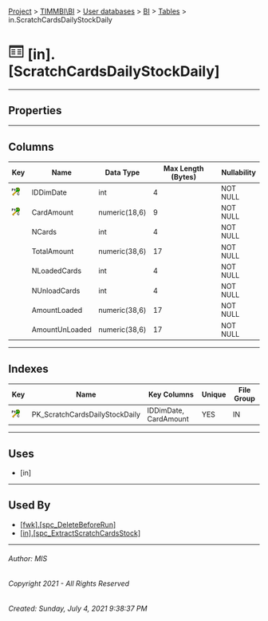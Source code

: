 #### 

[Project](../../../../index.md) > [TIMMBI\\BI](../../../index.md) > [User databases](../../index.md) > [BI](../index.md) > [Tables](Tables.md) > in.ScratchCardsDailyStockDaily

# ![Tables](../../../../Images/Table32.png) [in].[ScratchCardsDailyStockDaily]

---

## <a name="#properties"></a>Properties



---

## <a name="#columns"></a>Columns

| Key | Name | Data Type | Max Length (Bytes) | Nullability |
|---|---|---|---|---|
| [![Cluster Primary Key PK_ScratchCardsDailyStockDaily: IDDimDate\CardAmount](../../../../Images/pkcluster.png)](#indexes) | IDDimDate | int | 4 | NOT NULL |
| [![Cluster Primary Key PK_ScratchCardsDailyStockDaily: IDDimDate\CardAmount](../../../../Images/pkcluster.png)](#indexes) | CardAmount | numeric(18,6) | 9 | NOT NULL |
|  | NCards | int | 4 | NOT NULL |
|  | TotalAmount | numeric(38,6) | 17 | NOT NULL |
|  | NLoadedCards | int | 4 | NOT NULL |
|  | NUnloadCards | int | 4 | NOT NULL |
|  | AmountLoaded | numeric(38,6) | 17 | NOT NULL |
|  | AmountUnLoaded | numeric(38,6) | 17 | NOT NULL |


---

## <a name="#indexes"></a>Indexes

| Key | Name | Key Columns | Unique | File Group |
|---|---|---|---|---|
| [![Cluster Primary Key PK_ScratchCardsDailyStockDaily: IDDimDate\CardAmount](../../../../Images/pkcluster.png)](#indexes) | PK_ScratchCardsDailyStockDaily | IDDimDate, CardAmount | YES | IN |


---

## <a name="#uses"></a>Uses

* [in]


---

## <a name="#usedby"></a>Used By

* [[fwk].[spc_DeleteBeforeRun]](../Programmability/Stored_Procedures/spc_DeleteBeforeRun.md)
* [[in].[spc_ExtractScratchCardsStock]](../Programmability/Stored_Procedures/spc_ExtractScratchCardsStock.md)


---

###### Author:  MIS

###### Copyright 2021 - All Rights Reserved

###### Created: Sunday, July 4, 2021 9:38:37 PM

